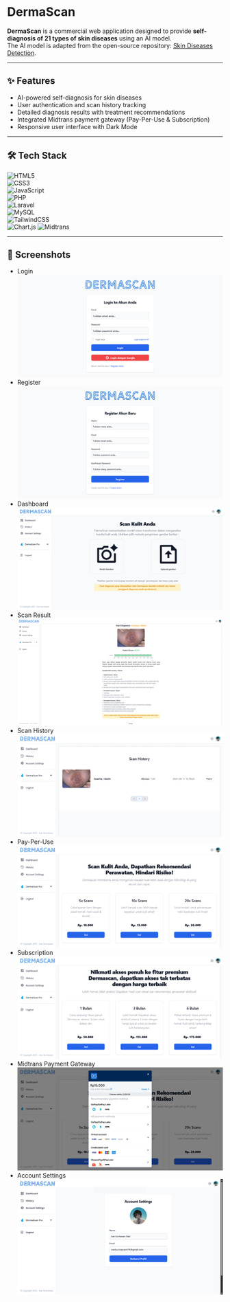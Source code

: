 # DermaScan

**DermaScan** is a commercial web application designed to provide **self-diagnosis of 21 types of skin diseases** using an AI model.  
The AI model is adapted from the open-source repository: [Skin Diseases Detection](https://github.com/pacificrm/skinDiseasesDetection).

---

## ✨ Features

-   AI-powered self-diagnosis for skin diseases
-   User authentication and scan history tracking
-   Detailed diagnosis results with treatment recommendations
-   Integrated Midtrans payment gateway (Pay-Per-Use & Subscription)
-   Responsive user interface with Dark Mode

---

## 🛠 Tech Stack

![HTML5](https://img.shields.io/badge/HTML5-E34F26?style=for-the-badge&logo=html5&logoColor=white)  
![CSS3](https://img.shields.io/badge/CSS3-1572B6?style=for-the-badge&logo=css3&logoColor=white)  
![JavaScript](https://img.shields.io/badge/JavaScript-F7DF1E?style=for-the-badge&logo=javascript&logoColor=black)  
![PHP](https://img.shields.io/badge/PHP-777BB4?style=for-the-badge&logo=php&logoColor=white)  
![Laravel](https://img.shields.io/badge/Laravel-FF2D20?style=for-the-badge&logo=laravel&logoColor=white)  
![MySQL](https://img.shields.io/badge/MySQL-005C84?style=for-the-badge&logo=mysql&logoColor=white)  
![TailwindCSS](https://img.shields.io/badge/Tailwind_CSS-38B2AC?style=for-the-badge&logo=tailwind-css&logoColor=white)  
![Chart.js](https://img.shields.io/badge/Chartjs-F5788D?style=for-the-badge&logoColor=white)
![Midtrans](https://img.shields.io/badge/Midtrans-0A75AD?style=for-the-badge&logoColor=white)

---

## 📸 Screenshots

-   Login  
    ![Login](preview/login.png)
-   Register  
    ![Login](preview/register.png)
-   Dashboard  
    ![Login](preview/dashboard.png)
-   Scan Result  
    ![Login](preview/scanresult.png)
-   Scan History  
    ![Login](preview/scanhistory.png)
-   Pay-Per-Use  
    ![Login](preview/payperuse.png)
-   Subscription  
    ![Login](preview/subscription.png)
-   Midtrans Payment Gateway  
    ![Login](preview/paymentgateway.png)
-   Account Settings  
    ![Login](preview/accountsettings.png)
